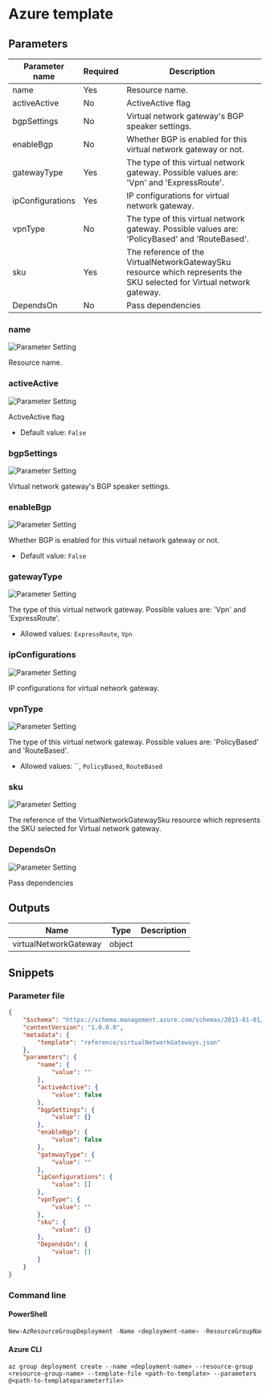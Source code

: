 # Azure template

## Parameters

Parameter name | Required | Description
-------------- | -------- | -----------
name           | Yes      | Resource name.
activeActive   | No       | ActiveActive flag
bgpSettings    | No       | Virtual network gateway's BGP speaker settings.
enableBgp      | No       | Whether BGP is enabled for this virtual network gateway or not.
gatewayType    | Yes      | The type of this virtual network gateway. Possible values are: 'Vpn' and 'ExpressRoute'.
ipConfigurations | Yes      | IP configurations for virtual network gateway.
vpnType        | No       | The type of this virtual network gateway. Possible values are: 'PolicyBased' and 'RouteBased'.
sku            | Yes      | The reference of the VirtualNetworkGatewaySku resource which represents the SKU selected for Virtual network gateway.
DependsOn      | No       | Pass dependencies

### name

![Parameter Setting](https://img.shields.io/badge/parameter-required-orange?style=flat-square)

Resource name.

### activeActive

![Parameter Setting](https://img.shields.io/badge/parameter-optional-green?style=flat-square)

ActiveActive flag

- Default value: `False`

### bgpSettings

![Parameter Setting](https://img.shields.io/badge/parameter-optional-green?style=flat-square)

Virtual network gateway's BGP speaker settings.

### enableBgp

![Parameter Setting](https://img.shields.io/badge/parameter-optional-green?style=flat-square)

Whether BGP is enabled for this virtual network gateway or not.

- Default value: `False`

### gatewayType

![Parameter Setting](https://img.shields.io/badge/parameter-required-orange?style=flat-square)

The type of this virtual network gateway. Possible values are: 'Vpn' and 'ExpressRoute'.

- Allowed values: `ExpressRoute`, `Vpn`

### ipConfigurations

![Parameter Setting](https://img.shields.io/badge/parameter-required-orange?style=flat-square)

IP configurations for virtual network gateway.

### vpnType

![Parameter Setting](https://img.shields.io/badge/parameter-optional-green?style=flat-square)

The type of this virtual network gateway. Possible values are: 'PolicyBased' and 'RouteBased'.

- Allowed values: ``, `PolicyBased`, `RouteBased`

### sku

![Parameter Setting](https://img.shields.io/badge/parameter-required-orange?style=flat-square)

The reference of the VirtualNetworkGatewaySku resource which represents the SKU selected for Virtual network gateway.

### DependsOn

![Parameter Setting](https://img.shields.io/badge/parameter-optional-green?style=flat-square)

Pass dependencies

## Outputs

Name | Type | Description
---- | ---- | -----------
virtualNetworkGateway | object |

## Snippets

### Parameter file

```json
{
    "$schema": "https://schema.management.azure.com/schemas/2015-01-01/deploymentParameters.json#",
    "contentVersion": "1.0.0.0",
    "metadata": {
        "template": "reference/virtualNetworkGateways.json"
    },
    "parameters": {
        "name": {
            "value": ""
        },
        "activeActive": {
            "value": false
        },
        "bgpSettings": {
            "value": {}
        },
        "enableBgp": {
            "value": false
        },
        "gatewayType": {
            "value": ""
        },
        "ipConfigurations": {
            "value": []
        },
        "vpnType": {
            "value": ""
        },
        "sku": {
            "value": {}
        },
        "DependsOn": {
            "value": []
        }
    }
}
```

### Command line

#### PowerShell

```powershell
New-AzResourceGroupDeployment -Name <deployment-name> -ResourceGroupName <resource-group-name> -TemplateFile <path-to-template> -TemplateParameterFile <path-to-templateparameter>
```

#### Azure CLI

```text
az group deployment create --name <deployment-name> --resource-group <resource-group-name> --template-file <path-to-template> --parameters @<path-to-templateparameterfile>
```
